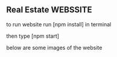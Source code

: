 ## Real Estate WEBSSITE

to run website run [npm install] in terminal

then type [npm start]

below are some images of the website
